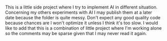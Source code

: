 This is a little side project where I try to implement AI in different situation.
Concerning my others experiments with AI I may publish them at a later date because the folder is quite messy.
Don't expect any good quality code because chances are I won't optimize it unless I think it's too slow.
I would like to add that this is a combination of little project where I'm working alone so the comments may be sparse given that I may never read it again.
